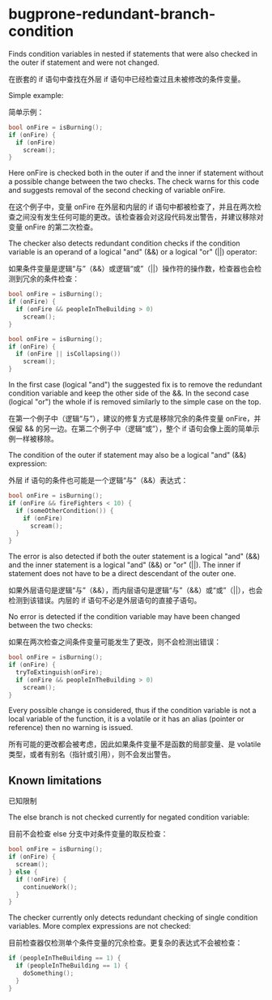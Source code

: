 # bugprone-redundant-branch-condition

Finds condition variables in nested if statements that were also checked in the outer if statement and were not changed.

在嵌套的 if 语句中查找在外层 if 语句中已经检查过且未被修改的条件变量。

Simple example:

简单示例：

```c
bool onFire = isBurning();
if (onFire) {
  if (onFire)
    scream();
}
```

Here onFire is checked both in the outer if and the inner if statement without a possible change between the two checks. The check warns for this code and suggests removal of the second checking of variable onFire.

在这个例子中，变量 onFire 在外层和内层的 if 语句中都被检查了，并且在两次检查之间没有发生任何可能的更改。该检查器会对这段代码发出警告，并建议移除对变量 onFire 的第二次检查。

The checker also detects redundant condition checks if the condition variable is an operand of a logical "and" (&&) or a logical "or" (||) operator:

如果条件变量是逻辑“与”（&&）或逻辑“或”（||）操作符的操作数，检查器也会检测到冗余的条件检查：

```c
bool onFire = isBurning();
if (onFire) {
  if (onFire && peopleInTheBuilding > 0)
    scream();
}
```

```c
bool onFire = isBurning();
if (onFire) {
  if (onFire || isCollapsing())
    scream();
}
```

In the first case (logical "and") the suggested fix is to remove the redundant condition variable and keep the other side of the &&. In the second case (logical "or") the whole if is removed similarly to the simple case on the top.

在第一个例子中（逻辑“与”），建议的修复方式是移除冗余的条件变量 onFire，并保留 && 的另一边。在第二个例子中（逻辑“或”），整个 if 语句会像上面的简单示例一样被移除。

The condition of the outer if statement may also be a logical "and" (&&) expression:

外层 if 语句的条件也可能是一个逻辑“与”（&&）表达式：

```c
bool onFire = isBurning();
if (onFire && fireFighters < 10) {
  if (someOtherCondition()) {
    if (onFire)
      scream();
  }
}
```

The error is also detected if both the outer statement is a logical "and" (&&) and the inner statement is a logical "and" (&&) or "or" (||). The inner if statement does not have to be a direct descendant of the outer one.

如果外层语句是逻辑“与”（&&），而内层语句是逻辑“与”（&&）或“或”（||），也会检测到该错误。内层的 if 语句不必是外层语句的直接子语句。

No error is detected if the condition variable may have been changed between the two checks:

如果在两次检查之间条件变量可能发生了更改，则不会检测出错误：

```c
bool onFire = isBurning();
if (onFire) {
  tryToExtinguish(onFire);
  if (onFire && peopleInTheBuilding > 0)
    scream();
}
```

Every possible change is considered, thus if the condition variable is not a local variable of the function, it is a volatile or it has an alias (pointer or reference) then no warning is issued.

所有可能的更改都会被考虑，因此如果条件变量不是函数的局部变量、是 volatile 类型，或者有别名（指针或引用），则不会发出警告。

## Known limitations

已知限制

The else branch is not checked currently for negated condition variable:

目前不会检查 else 分支中对条件变量的取反检查：

```c
bool onFire = isBurning();
if (onFire) {
  scream();
} else {
  if (!onFire) {
    continueWork();
  }
}
```

The checker currently only detects redundant checking of single condition variables. More complex expressions are not checked:

目前检查器仅检测单个条件变量的冗余检查。更复杂的表达式不会被检查：

```c
if (peopleInTheBuilding == 1) {
  if (peopleInTheBuilding == 1) {
    doSomething();
  }
}
```
